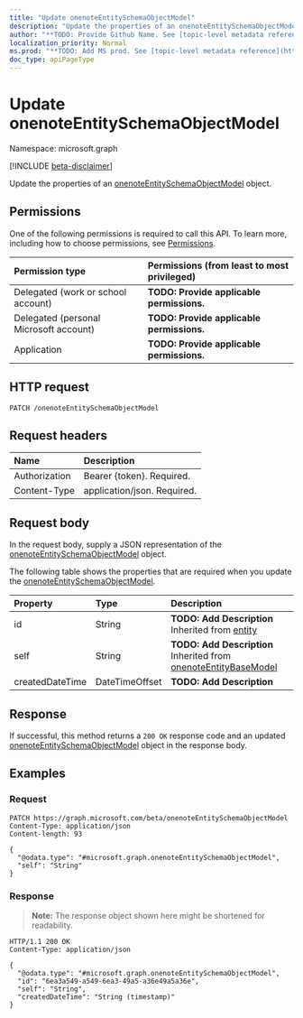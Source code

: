```yaml
---
title: "Update onenoteEntitySchemaObjectModel"
description: "Update the properties of an onenoteEntitySchemaObjectModel object."
author: "**TODO: Provide Github Name. See [topic-level metadata reference](https://msgo.azurewebsites.net/add/document/guidelines/metadata.html#topic-level-metadata)**"
localization_priority: Normal
ms.prod: "**TODO: Add MS prod. See [topic-level metadata reference](https://msgo.azurewebsites.net/add/document/guidelines/metadata.html#topic-level-metadata)**"
doc_type: apiPageType
---
```


# Update onenoteEntitySchemaObjectModel
Namespace: microsoft.graph

[!INCLUDE [beta-disclaimer](../../includes/beta-disclaimer.md)]

Update the properties of an [onenoteEntitySchemaObjectModel](../resources/onenoteentityschemaobjectmodel.md) object.

## Permissions
One of the following permissions is required to call this API. To learn more, including how to choose permissions, see [Permissions](/graph/permissions-reference).

|Permission type|Permissions (from least to most privileged)|
|:---|:---|
|Delegated (work or school account)|**TODO: Provide applicable permissions.**|
|Delegated (personal Microsoft account)|**TODO: Provide applicable permissions.**|
|Application|**TODO: Provide applicable permissions.**|

## HTTP request

<!-- {
  "blockType": "ignored"
}
-->
``` http
PATCH /onenoteEntitySchemaObjectModel
```

## Request headers
|Name|Description|
|:---|:---|
|Authorization|Bearer {token}. Required.|
|Content-Type|application/json. Required.|

## Request body
In the request body, supply a JSON representation of the [onenoteEntitySchemaObjectModel](../resources/onenoteentityschemaobjectmodel.md) object.

The following table shows the properties that are required when you update the [onenoteEntitySchemaObjectModel](../resources/onenoteentityschemaobjectmodel.md).

|Property|Type|Description|
|:---|:---|:---|
|id|String|**TODO: Add Description** Inherited from [entity](../resources/entity.md)|
|self|String|**TODO: Add Description** Inherited from [onenoteEntityBaseModel](../resources/onenoteentitybasemodel.md)|
|createdDateTime|DateTimeOffset|**TODO: Add Description**|



## Response

If successful, this method returns a `200 OK` response code and an updated [onenoteEntitySchemaObjectModel](../resources/onenoteentityschemaobjectmodel.md) object in the response body.

## Examples

### Request
<!-- {
  "blockType": "request",
  "name": "update_onenoteentityschemaobjectmodel"
}
-->
``` http
PATCH https://graph.microsoft.com/beta/onenoteEntitySchemaObjectModel
Content-Type: application/json
Content-length: 93

{
  "@odata.type": "#microsoft.graph.onenoteEntitySchemaObjectModel",
  "self": "String"
}
```


### Response
>**Note:** The response object shown here might be shortened for readability.
<!-- {
  "blockType": "response",
  "truncated": true
}
-->
``` http
HTTP/1.1 200 OK
Content-Type: application/json

{
  "@odata.type": "#microsoft.graph.onenoteEntitySchemaObjectModel",
  "id": "6ea3a549-a549-6ea3-49a5-a36e49a5a36e",
  "self": "String",
  "createdDateTime": "String (timestamp)"
}
```

